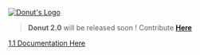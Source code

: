 [![Donut's Logo](https://raw.githubusercontent.com/Lunairia/Lunar/Default/Donut's%20Logo.jpg)](https://github.com/Lunairia/Donut/)

> **Donut 2.0** will be released soon !
> Contribute **[Here](https://github.com/Lunairia/Donut/tree/2.0)**

[1.1 Documentation Here](https://github.com/Lunairia/Donut/blob/8e3fd765b1c577f4b46e8c38b6ff12b96b97fb42/Docs/README.md)

